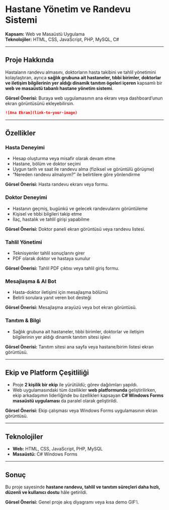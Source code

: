 # Hastane Yönetim ve Randevu Sistemi

**Kapsam:** Web ve Masaüstü Uygulama  
**Teknolojiler:** HTML, CSS, JavaScript, PHP, MySQL, C#

---

## Proje Hakkında
Hastaların randevu almasını, doktorların hasta takibini ve tahlil yönetimini kolaylaştıran, ayrıca **sağlık grubuna ait hastaneler, tıbbi birimler, doktorlar ve iletişim bilgilerinin yer aldığı dinamik tanıtım ögeleri içeren** kapsamlı bir **web ve masaüstü tabanlı hastane yönetim sistemi**.

**Görsel Önerisi:** Buraya web uygulamasının ana ekranı veya dashboard’unun ekran görüntüsünü ekleyebilirsin.
```markdown
![Ana Ekran](link-to-your-image)
```

---

## Özellikler

### Hasta Deneyimi
- Hesap oluşturma veya misafir olarak devam etme  
- Hastane, bölüm ve doktor seçimi  
- Uygun tarih ve saat ile randevu alma (fiziksel ve görüntülü görüşme)  
- “Nereden randevu almalıyım?” ile belirtilere göre yönlendirme

**Görsel Önerisi:** Hasta randevu ekranı veya formu.

### Doktor Deneyimi
- Hastanın geçmiş, bugünkü ve gelecek randevularını görüntüleme  
- Kişisel ve tıbbi bilgileri takip etme  
- İlaç, hastalık ve tahlil girişi yapabilme

**Görsel Önerisi:** Doktor paneli ekran görüntüsü veya randevu listesi.

### Tahlil Yönetimi
- Teknisyenler tahlil sonuçlarını girer  
- PDF olarak doktor ve hastaya sunulur

**Görsel Önerisi:** Tahlil PDF çıktısı veya tahlil giriş formu.

### Mesajlaşma & AI Bot
- Hasta-doktor iletişimi için mesajlaşma bölümü  
- Belirli sorulara yanıt veren bot desteği

**Görsel Önerisi:** Mesajlaşma arayüzü veya bot ekran görüntüsü.

### Tanıtım & Bilgi
- Sağlık grubuna ait hastaneler, tıbbi birimler, doktorlar ve iletişim bilgilerinin yer aldığı dinamik tanıtım sitesi işlevi

**Görsel Önerisi:** Tanıtım sitesi ana sayfa veya hastane/birim listesi ekran görüntüsü.

---

## Ekip ve Platform Çeşitliliği
- Proje **2 kişilik bir ekip** ile yürütüldü; görev dağılımları yapıldı.  
- Web uygulamasındaki tüm özellikler **web platformunda** geliştirilirken, ekip arkadaşımın liderliğinde bu özellikleri kapsayan **C# Windows Forms masaüstü uygulaması** da paralel olarak geliştirildi.

**Görsel Önerisi:** Ekip çalışması veya Windows Forms uygulamasının ekran görüntüsü.

---

## Teknolojiler
- **Web:** HTML, CSS, JavaScript, PHP, MySQL  
- **Masaüstü:** C# Windows Forms

---

## Sonuç
Bu proje sayesinde **hastane randevu, tahlil ve tanıtım süreçleri daha hızlı, düzenli ve kullanıcı dostu** hâle getirildi.

**Görsel Önerisi:** Genel proje akış diyagramı veya kısa demo GIF’i.
